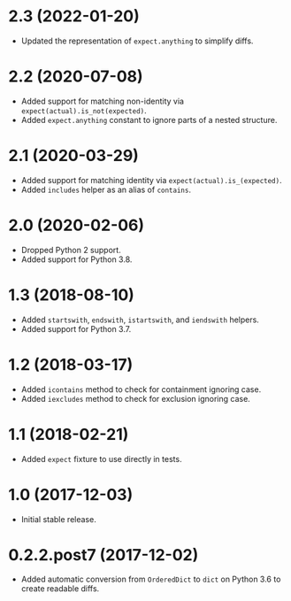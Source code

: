 # 2.3 (2022-01-20)

- Updated the representation of `expect.anything` to simplify diffs.

# 2.2 (2020-07-08)

- Added support for matching non-identity via `expect(actual).is_not(expected)`.
- Added `expect.anything` constant to ignore parts of a nested structure.

# 2.1 (2020-03-29)

- Added support for matching identity via `expect(actual).is_(expected)`.
- Added `includes` helper as an alias of `contains`.

# 2.0 (2020-02-06)

- Dropped Python 2 support.
- Added support for Python 3.8.

# 1.3 (2018-08-10)

- Added `startswith`, `endswith`, `istartswith`, and `iendswith` helpers.
- Added support for Python 3.7.

# 1.2 (2018-03-17)

- Added `icontains` method to check for containment ignoring case.
- Added `iexcludes` method to check for exclusion ignoring case.

# 1.1 (2018-02-21)

- Added `expect` fixture to use directly in tests.

# 1.0 (2017-12-03)

- Initial stable release.

# 0.2.2.post7 (2017-12-02)

- Added automatic conversion from `OrderedDict` to `dict` on Python 3.6 to create readable diffs.
